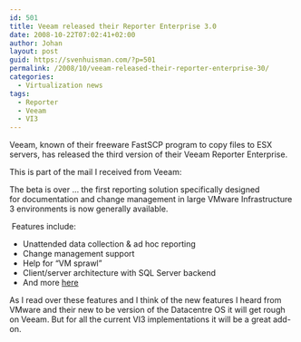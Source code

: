 ```yaml
---
id: 501
title: Veeam released their Reporter Enterprise 3.0
date: 2008-10-22T07:02:41+02:00
author: Johan
layout: post
guid: https://svenhuisman.com/?p=501
permalink: /2008/10/veeam-released-their-reporter-enterprise-30/
categories:
  - Virtualization news
tags:
  - Reporter
  - Veeam
  - VI3
---
```

Veeam, known of their freeware FastSCP program to copy files to ESX servers, has released the third version of their Veeam Reporter Enterprise.

This is part of the mail I received from Veeam:

The beta is over &#8230; the first reporting solution specifically designed for documentation and change management in large VMware Infrastructure 3 environments is now generally available.

<!--more-->

<div>
   Features include:
</div>

  * Unattended data collection & ad hoc reporting
  * Change management support
  * Help for &#8220;VM sprawl&#8221;
  * Client/server architecture with SQL Server backend 
  * And more <a href="http://http://veeam.com/vmware-esx-reporting_enterprise.html" target="_blank">here</a>

As I read over these features and I think of the new features I heard from VMware and their new to be version of the Datacentre OS it will get rough on Veeam. But for all the current VI3 implementations it will be a great add-on.